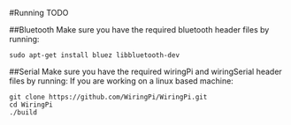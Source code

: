 #Running
TODO

##Bluetooth
Make sure you have the required bluetooth header files by running:
```shell script
sudo apt-get install bluez libbluetooth-dev
```

##Serial
Make sure you have the required wiringPi and wiringSerial header files by running:
If you are working on a linux based machine:
```shell script
git clone https://github.com/WiringPi/WiringPi.git
cd WiringPi
./build
``` 
